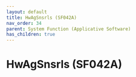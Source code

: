 ```yaml
---
layout: default
title: HwAgSnsrls (SF042A)
nav_order: 34
parent: System Function (Applicative Software)
has_children: true
---
```

# HwAgSnsrls (SF042A)
